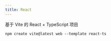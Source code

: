 ```yaml
---
title: React
---
```

基于 Vite 的 React + TypeScript 项目

```
npm create vite@latest web --template react-ts
```
